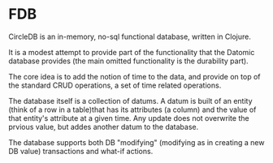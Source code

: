 # FDB

CircleDB is an in-memory, no-sql functional database, written in Clojure.

It is a modest attempt to provide part of the functionality that the Datomic database provides (the main omitted functionality is the durability part).

The core idea is to add the notion of time to the data, and provide on top of the standard CRUD operations, a set of time related operations.

The database itself is a collection of datums. A datum is built of an entity (think of a row in a table)that has its attributes (a column) and the value of that entity's attribute at a given time.
Any update does not overwrite the prvious value, but addes another datum to the database.

The database supports both DB "modifying" (modifying as in creating a new DB value) transactions and what-if actions.

